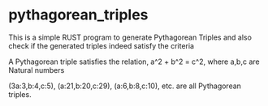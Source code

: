 # pythagorean_triples
This is a simple RUST program to generate Pythagorean Triples and also check if the generated triples indeed satisfy the criteria

A Pythagorean triple satisfies the relation, a^2 + b^2 = c^2, where a,b,c are Natural numbers

(3a:3,b:4,c:5), (a:21,b:20,c:29), (a:6,b:8,c:10), etc. are all Pythagorean triples.
